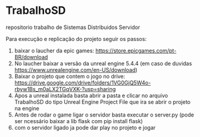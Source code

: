 # TrabalhoSD
repositorio trabalho de Sistemas Distribuidos Servidor

Para execução e replicação do projeto seguir os passos:

1) baixar o laucher da epic games: https://store.epicgames.com/pt-BR/download
2) No laucher baixar a versão da unreal engine 5.4.4 (em caso de duvidas https://www.unrealengine.com/en-US/download)
3) Baixar o projeto que contem o jogo no drive: https://drive.google.com/drive/folders/1VG0GjQ5W4o-rbyw1Bs_m0aLX2TGqVXK-?usp=sharing
4) Apos a unreal instalada basta abrir a pasta e clicar no arquivo TrabalhoSD do tipo Unreal Engine Project File que ira se abrir o projeto na engine
5) Antes de rodar o game ligar o servidor basta executar o server.py (pode ser ncessário baixar a lib flask com pip install flask)
6) com o servidor ligado ja pode dar play no projeto e jogar
